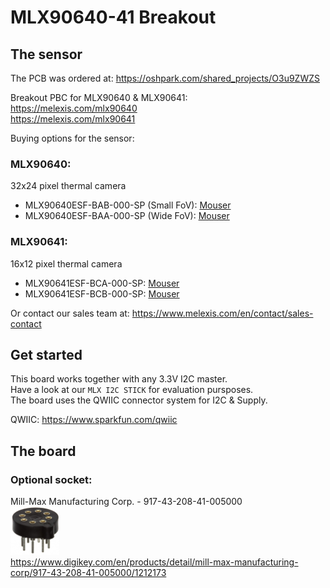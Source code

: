 # MLX90640-41 Breakout

## The sensor

The PCB was ordered at: https://oshpark.com/shared_projects/O3u9ZWZS 

Breakout PBC for MLX90640 & MLX90641:  
https://melexis.com/mlx90640  
https://melexis.com/mlx90641


Buying options for the sensor:

### MLX90640:  

32x24 pixel thermal camera

- MLX90640ESF-BAB-000-SP (Small FoV): [Mouser](https://www.mouser.com/ProductDetail/Melexis/MLX90640ESF-BAB-000-SP?qs=y6ZabgHbY%252BwqHrvRZCHRaw%3D%3D)
- MLX90640ESF-BAA-000-SP (Wide FoV): [Mouser](https://www.mouser.com/ProductDetail/Melexis/MLX90640ESF-BAA-000-SP?qs=y6ZabgHbY%252Bz1Luyoz5kAtA%3D%3D)

### MLX90641:

16x12 pixel thermal camera

- MLX90641ESF-BCA-000-SP: [Mouser](https://www.mouser.com/ProductDetail/Melexis/MLX90641ESF-BCA-000-SP?qs=l7cgNqFNU1jHmtLP9v7BAA%3D%3D)
- MLX90641ESF-BCB-000-SP: [Mouser](https://www.mouser.com/ProductDetail/Melexis/MLX90641ESF-BCB-000-SP?qs=l7cgNqFNU1j9Pjwrdu1MIg%3D%3D)


Or contact our sales team at: https://www.melexis.com/en/contact/sales-contact


## Get started

This board works together with any 3.3V I2C master.  
Have a look at our `MLX I2C STICK` for evaluation pursposes.  
The board uses the QWIIC connector system for I2C & Supply.

QWIIC: https://www.sparkfun.com/qwiic


## The board

### Optional socket:

Mill-Max Manufacturing Corp. - 917-43-208-41-005000  
![](media/9064x_socket.png)  
https://www.digikey.com/en/products/detail/mill-max-manufacturing-corp/917-43-208-41-005000/1212173  
